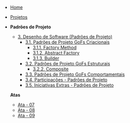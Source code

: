 <!-- docs/_sidebar.md -->

- [Home](/)
- [Projetos](/Projeto/Projeto.md)

- **Padrões de Projeto**

  - [3. Desenho de Software (Padrões de Projeto)](/PadroesDeProjeto/3.PadroesDeProjeto.md)
    - [3.1. Padrões de Projeto GoFs Criacionais](/PadroesDeProjeto/3.1.GoFsCriacionais.md)
      - [3.1.1. Factory Method](/PadroesDeProjeto/criacionais/3.1.1.Factory-Method.md)
      - [3.1.2. Abstract Factory](/PadroesDeProjeto/criacionais/3.1.2.Abstract-Factory.md)
      - [3.1.3. Builder](/PadroesDeProjeto/criacionais/3.1.3.Builder.md)
    - [3.2. Padrões de Projeto GoFs Estruturais](/PadroesDeProjeto/3.2.GoFsEstruturais.md)
      - [3.2.2. Composite](./PadroesDeProjeto/3.2.2.Composite.md)
    - [3.3. Padrões de Projeto GoFs Comportamentais](/PadroesDeProjeto/3.3.GoFsComportamentais.md)
    - [3.4. Participações - Padrões de Projeto](/PadroesDeProjeto/3.4.ParticipacoesPadroes.md)
    - [3.5. Iniciativas Extras - Padrões de Projeto](/PadroesDeProjeto/3.5.IniciativasExtras.md)
  
  **Atas**
    - [Ata - 07](atas/ata_07.md)
    - [Ata - 08](atas/ata_08.md)
    - [Ata - 09](atas/ata_09.md)